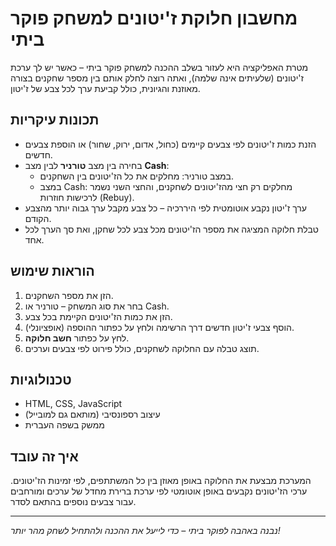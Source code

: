 # מחשבון חלוקת ז'יטונים למשחק פוקר ביתי

מטרת האפליקציה היא לעזור בשלב ההכנה למשחק פוקר ביתי – כאשר יש לך ערכת ז'יטונים (שלעיתים אינה שלמה), ואתה רוצה לחלק אותם בין מספר שחקנים בצורה מאוזנת והגיונית, כולל קביעת ערך לכל צבע של ז'יטון.

## תכונות עיקריות

- הזנת כמות ז'יטונים לפי צבעים קיימים (כחול, אדום, ירוק, שחור) או הוספת צבעים חדשים.
- בחירה בין מצב **טורניר** לבין מצב **Cash**:
  - במצב טורניר: מחלקים את כל הז'יטונים בין השחקנים.
  - במצב Cash: מחלקים רק חצי מהז'יטונים לשחקנים, והחצי השני נשמר לרכישות חוזרות (Rebuy).
- ערך ז'יטון נקבע אוטומטית לפי היררכיה – כל צבע מקבל ערך גבוה יותר מהצבע הקודם.
- טבלת חלוקה המציגה את מספר הז'יטונים מכל צבע לכל שחקן, ואת סך הערך לכל אחד.

## הוראות שימוש

1. הזן את מספר השחקנים.
2. בחר את סוג המשחק – טורניר או Cash.
3. הזן את כמות הז'יטונים הקיימת בכל צבע.
4. (אופציונלי) הוסף צבעי ז'יטון חדשים דרך הרשימה ולחץ על כפתור ההוספה.
5. לחץ על כפתור **חשב חלוקה**.
6. תוצג טבלה עם החלוקה לשחקנים, כולל פירוט לפי צבעים וערכים.

## טכנולוגיות

- HTML, CSS, JavaScript
- עיצוב רספונסיבי (מותאם גם למובייל)
- ממשק בשפה העברית

## איך זה עובד

המערכת מבצעת את החלוקה באופן מאוזן בין כל המשתתפים, לפי זמינות הז'יטונים. ערכי הז'יטונים נקבעים באופן אוטומטי לפי ערכת ברירת מחדל של ערכים ומורחבים עבור צבעים נוספים בהתאם לסדר.

---

*נבנה באהבה לפוקר ביתי – כדי לייעל את ההכנה ולהתחיל לשחק מהר יותר!*
